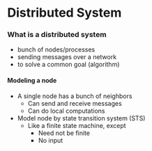 # Distributed System #

### What is a distributed system

- bunch of nodes/processes
- sending messages over a network 
- to solve a common goal (algorithm)

#### Modeling a node

+ A single node has a bunch of neighbors
    * Can send and receive messages
    * Can do local computations
+ Model node by state transition system (STS)
    + Like a finite state machine, except 
        + Need not be finite
        + No input



